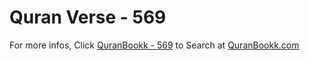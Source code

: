 # Quran Verse - 569 

For more infos, Click [QuranBookk - 569](https://www.quranbookk.com/quran/search?q=569) to Search at [QuranBookk.com](http://quranbookk.com/)